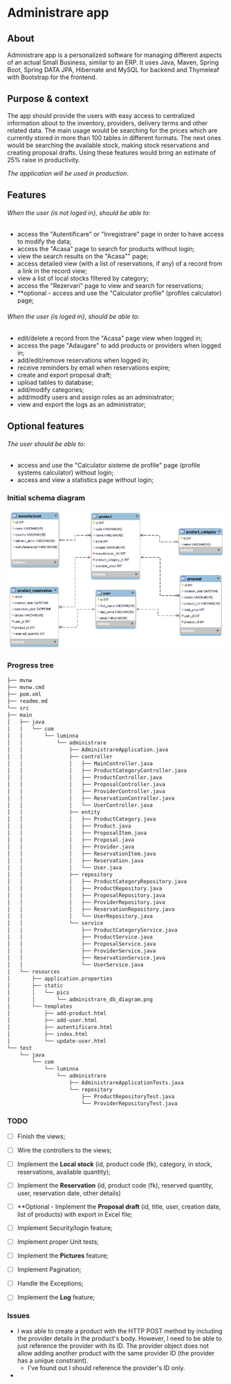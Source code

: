 # Administrare app

## About

Administrare app is a personalized software for managing different aspects of an actual
Small Business, similar to an ERP. It uses Java, Maven, Spring Boot, Spring DATA JPA, Hibernate and MySQL for backend
and Thymeleaf with Bootstrap for the frontend.


## Purpose & context
The app should provide the users with easy access to centralized information about to the inventory, providers, 
delivery terms and other related data. The main usage would be searching for the prices which are currently stored
in more than 100 tables in different formats. The next ones would be searching the available stock, making stock 
reservations and creating proposal drafts. Using these features would bring an estimate of 25% raise in productivity.

*The application will be used in production*.

## Features

###### When the user {is not loged in}, should be able to:
- access the "Autentificare" or "Inregistrare" page in order to have access to modify the data;
- access the "Acasa" page to search for products without login;
- view the search results on the "Acasa"" page;
- access detailed view (with a list of reservations, if any) of a record from a link in the record view;
- view a list of local stocks filtered by category;
- access the "Rezervari" page to view and search for reservations;
- **optional - access and use the "Calculator profile" (profiles calculator) page;

###### When the user {is loged in}, should be able to:
- edit/delete a record from the "Acasa" page view when logged in;
- access the page "Adaugare" to add products or providers when logged in;
- add/edit/remove reservations when logged in;
- receive reminders by email when reservations expire;
- create and export proposal draft;
- upload tables to database;
- add/modify categories;
- add/modify users and assign roles as an administrator;
- view and export the logs as an administrator;

## Optional features
###### The user should be able to:
- access and use the "Calculator sisteme de profile" page (profile systems calculator) without login;
- access and view a statistics page without login;


### Initial schema diagram

<img alt="Screenshot" src="administrare_db_diagram.png"/>


### Progress tree

```aidl
├── mvnw
├── mvnw.cmd
├── pom.xml
├── readme.md
└── src
├── main
│   ├── java
│   │   └── com
│   │       └── luminna
│   │           └── administrare
│   │               ├── AdministrareApplication.java
│   │               ├── controller
│   │               │   ├── MainController.java
│   │               │   ├── ProductCategoryController.java
│   │               │   ├── ProductController.java
│   │               │   ├── ProposalController.java
│   │               │   ├── ProviderController.java
│   │               │   ├── ReservationController.java
│   │               │   └── UserController.java
│   │               ├── entity
│   │               │   ├── ProductCategory.java
│   │               │   ├── Product.java
│   │               │   ├── ProposalItem.java
│   │               │   ├── Proposal.java
│   │               │   ├── Provider.java
│   │               │   ├── ReservationItem.java
│   │               │   ├── Reservation.java
│   │               │   └── User.java
│   │               ├── repository
│   │               │   ├── ProductCategoryRepository.java
│   │               │   ├── ProductRepository.java
│   │               │   ├── ProposalRepository.java
│   │               │   ├── ProviderRepository.java
│   │               │   ├── ReservationRepository.java
│   │               │   └── UserRepository.java
│   │               └── service
│   │                   ├── ProductCategoryService.java
│   │                   ├── ProductService.java
│   │                   ├── ProposalService.java
│   │                   ├── ProviderService.java
│   │                   ├── ReservationService.java
│   │                   └── UserService.java
│   └── resources
│       ├── application.properties
│       ├── static
│       │   └── pics
│       │       └── administrare_db_diagram.png
│       └── templates
│           ├── add-product.html
│           ├── add-user.html
│           ├── autentificare.html
│           ├── index.html
│           └── update-user.html
└── test
    └── java
        └── com
            └── luminna
                └── administrare
                    ├── AdministrareApplicationTests.java
                    └── repository
                        ├── ProductRepositoryTest.java
                        └── ProviderRepositoryTest.java

```


### TODO
- [ ] Finish the views;
- [ ] Wire the controllers to the views;
- [ ] Implement the **Local stock** (id, product code (fk), category, in stock, reservations, available quantity);
- [ ] Implement the **Reservation** (id, product code (fk), reserved quantity, user, reservation date, other details)
- [ ] **Optional - Implement the **Proposal draft** (id, title, user, creation date, list of products) with export in 
Excel file;
- [ ] Implement Security/login feature;
- [ ] Implement proper Unit tests;
- [ ] Implement the **Pictures** feature; 
- [ ] Implement Pagination;
- [ ] Handle the Exceptions;
- [ ] Implement the **Log** feature;


### Issues
- I was able to create a product with the HTTP POST method by including the provider details in the product's body.
However, I need to be able to just reference the provider with its ID. The provider object does not allow adding another product with
the same provider ID (the provider has a unique constraint). 
  - I've found out I should reference the provider's ID only.
- 
